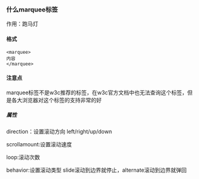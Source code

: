 

### 什么marquee标签

作用：跑马灯



#### 格式

```
<marquee>
内容
</marquee>
```

#### 注意点

marquee标签不是w3c推荐的标签，在w3c官方文档中也无法查询这个标签，但是各大浏览器对这个标签的支持非常的好

##### 属性

direction：设置滚动方向  left/right/up/down

scrollamount:设置滚动速度

loop:滚动次数

behavior:设置滚动类型 slide滚动到边界就停止，alternate滚动到边界就弹回





